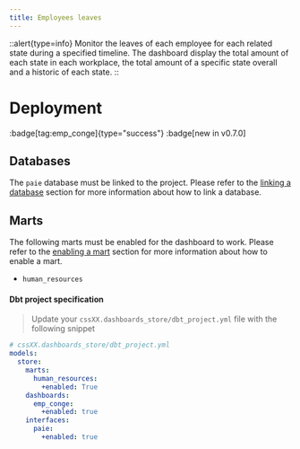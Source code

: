 ```yaml
---
title: Employees leaves
---
```


::alert{type=info}
Monitor the leaves of each employee for each related state during a specified timeline. The dashboard display the total amount of each state in each workplace, the total amount of a specific state overall and a historic of each state. 
::



# Deployment
:badge[tag:emp_conge]{type="success"}
:badge[new in v0.7.0]

## Databases

The `paie` database must be linked to the project. Please refer to the [linking a database](/using/configuration/linking) section for more information about how to link a database.

## Marts 

The following marts must be enabled for the dashboard to work. Please refer to the [enabling a mart](/using/configuration/enabling) section for more information about how to enable a mart.
* `human_resources`


#### Dbt project specification
> Update your `cssXX.dashboards_store/dbt_project.yml` file with the following snippet

```yaml
# cssXX.dashboards_store/dbt_project.yml
models: 
  store:
    marts:
      human_resources:
        +enabled: True  
    dashboards:
      emp_conge:
        +enabled: true
    interfaces:
      paie:
        +enabled: true
```
